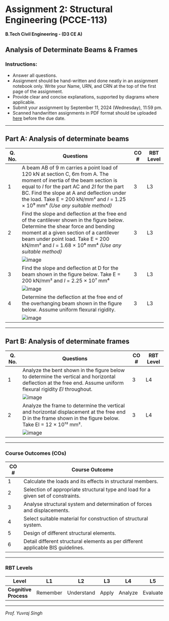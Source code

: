 # **Assignment 2: Structural Engineering (PCCE-113)**
**B.Tech Civil Engineering - (D3 CE A)**

## Analysis of Determinate Beams & Frames

### **Instructions:**
- Answer all questions.
- Assignment should be hand-written and done neatly in an assignment notebook only. Write your Name, URN, and CRN at the top of the first page of the assignment.
- Provide clear and concise explanations, supported by diagrams where applicable.
- Submit your assignment by September 11, 2024 (Wednesday), 11:59 pm.
- Scanned handwritten assignments in PDF format should be uploaded [here](https://guru.gndec.ac.in/guru/mod/assign/view.php?id=786) before the due date.

---

## Part A: Analysis of determinate beams

| **Q. No.** | **Questions**                                                                                         | **CO #** | **RBT Level** |
|------------|--------------------------------------------------------------------------------------------------------|----------|---------------|
| 1          | A beam AB of 9 m carries a point load of 120 kN at section C, 6m from A. The moment of inertia of the beam section is equal to *I* for the part AC and *2I* for the part BC. Find the slope at A and deflection under the load. Take E = 200 kN/mm² and *I* = 1.25 × 10⁹ mm⁴ *(Use any suitable method)* | 3        | L3            |
| 2          | Find the slope and deflection at the free end of the cantilever shown in the figure below. Determine the shear force and bending moment at a given section of a cantilever beam under point load. Take E = 200 kN/mm² and *I* = 1.68 × 10⁸ mm⁴ *(Use any suitable method)*  | 3        | L3            |
| | ![image](https://github.com/user-attachments/assets/0d5ad0fa-d022-40dd-9214-88d3852c266e) | | |
| 3          | Find the slope and deflection at D for the beam shown in the figure below. Take E = 200 kN/mm² and *I* = 2.25 × 10⁷ mm⁴  | 3        | L3            |
| | ![image](https://github.com/user-attachments/assets/44bf8fc5-46e5-45a1-bed3-f7a44c0e8124) | | |
| 4          | Determine the deflection at the free end of the overhanging beam shown in the figure below. Assume uniform flexural rigidity.  | 3        | L3            |
| | ![image](https://github.com/user-attachments/assets/f4b779f8-03a3-40df-94f8-b393b927b214) | | |

---

## Part B: Analysis of determinate frames

| **Q. No.** | **Questions**                                                                                         | **CO #** | **RBT Level** |
|------------|--------------------------------------------------------------------------------------------------------|----------|---------------|
| 1          | Analyze the bent shown in the figure below to determine the vertical and horizontal deflection at the free end. Assume uniform flexural rigidity *EI* throughout.  | 3      | L4            |
| | ![image](https://github.com/user-attachments/assets/ad7fa1bf-31c0-442d-9f79-6a040492f058) | | |
| 2          | Analyze the frame to determine the vertical and horizontal displacement at the free end D in the frame shown in the figure below. Take EI = 12 × 10¹² mm².  | 3        | L4    |
| | ![image](https://github.com/user-attachments/assets/a6e5bf3a-845e-4215-8537-eb189d1d0c76)  | | | 

---

### Course Outcomes (COs)

| **CO #** | **Course Outcome**                                                                                         |
|----------|------------------------------------------------------------------------------------------------------------|
| 1        | Calculate the loads and its effects in structural members.                                                |
| 2        | Selection of appropriate structural type and load for a given set of constraints.                         |
| 3        | Analyse structural system and determination of forces and displacements.                                  |
| 4        | Select suitable material for construction of structural system.                                           |
| 5        | Design of different structural elements.                                                                   |
| 6        | Detail different structural elements as per different applicable BIS guidelines.                          |

---

### RBT Levels

| **Level**            | L1       | L2         | L3      | L4      | L5      | L6      |
|----------------------|----------|------------|---------|---------|---------|---------|
| **Cognitive Process** | Remember | Understand | Apply   | Analyze | Evaluate| Create  |

---

*Prof. Yuvraj Singh*
